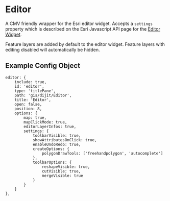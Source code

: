 # Editor

A CMV friendly wrapper for the Esri editor widget. Accepts a `settings` property which is described on the Esri Javascript API page for the [Editor Widget](https://developers.arcgis.com/javascript/jsapi/editor-amd.html).

Feature layers are added by default to the editor widget. Feature layers with editing disabled will automatically be hidden.

## Example Config Object

```Javscipt
editor: {
    include: true,
    id: 'editor',
    type: 'titlePane',
    path: 'gis/dijit/Editor',
    title: 'Editor',
    open: false,
    position: 8,
    options: {
        map: true,
        mapClickMode: true,
        editorLayerInfos: true,
        settings: {
            toolbarVisible: true,
            showAttributesOnClick: true,
            enableUndoRedo: true,
            createOptions: {
                polygonDrawTools: ['freehandpolygon', 'autocomplete']
            },
            toolbarOptions: {
                reshapeVisible: true,
                cutVisible: true,
                mergeVisible: true
            }
        }
    }
},
```

